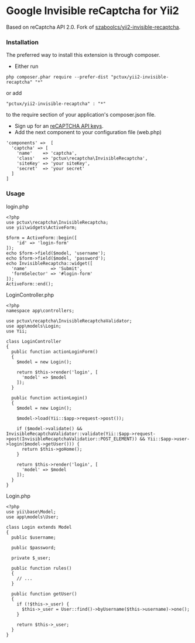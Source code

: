 # Google Invisible reCaptcha for Yii2
Based on reCaptcha API 2.0. Fork of [szaboolcs/yii2-invisible-recaptcha](https://github.com/szaboolcs/yii2-invisible-recaptcha).

### Installation
The preferred way to install this extension is through composer.

- Either run

`php composer.phar require --prefer-dist "pctux/yii2-invisible-recaptcha" "*"`

or add

`"pctux/yii2-invisible-recaptcha" : "*"`

to the require section of your application's composer.json file.

- Sign up for an [reCAPTCHA API keys](https://www.google.com/recaptcha/admin#createsite).
- Add the next component to your configuration file (web.php)

```
'components' =>  [
  'captcha' => [
    'name'    => 'captcha',
    'class'   => 'pctux\recaptcha\InvisibleRecaptcha',
    'siteKey' => 'your siteKey',
    'secret'  => 'your secret'
  ]
]
```
### Usage

login.php

```
<?php
use pctux\recaptcha\InvisibleRecaptcha;
use yii\widgets\ActiveForm;

$form = ActiveForm::begin([
	'id' => 'login-form'
]);
echo $form->field($model, 'username');
echo $form->field($model, 'password');
echo InvisibleRecaptcha::widget([
  'name'         => 'Submit',
  'formSelector' => '#login-form'
]);
ActiveForm::end();
```

LoginController.php

```
<?php
namespace app\controllers;

use pctux\recaptcha\InvisibleRecaptchaValidator;
use app\models\Login;
use Yii;

class LoginController
{
  public function actionLoginForm()
  {
    $model = new Login();
    
    return $this->render('login', [
      'model' => $model
    ]);
  }

  public function actionLogin()
  {
    $model = new Login();

    $model->load(Yii::$app->request->post());

    if ($model->validate() && InvisibleRecaptchaValidator::validate(Yii::$app->request->post(InvisibleRecaptchaValidatior::POST_ELEMENT)) && Yii::$app->user->login($model->getUser())) {
      return $this->goHome();
    }

    return $this->render('login', [
      'model' => $model
    ]);
  }
}
```

Login.php

```
<?php
use yii\base\Model;
use app\models\User;

class Login extends Model
{
  public $username;

  public $password;

  private $_user;

  public function rules()
  {
    // ...
  }

  public function getUser()
  {
    if (!$this->_user) {
      $this->_user = User::find()->byUsername($this->username)->one();
    }
    
    return $this->_user;
  }
}
```
